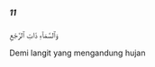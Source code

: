 ##### 11

<span class="ayah">وَٱلسَّمَآءِ ذَاتِ ٱلرَّجْعِ</span>

<span class="ayah_translation">Demi langit yang mengandung hujan</span>
